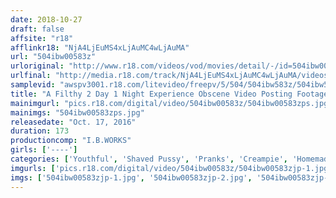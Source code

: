 ```yaml
---
date: 2018-10-27
draft: false
affsite: "r18"
afflinkr18: "NjA4LjEuMS4xLjAuMC4wLjAuMA"
url: "504ibw00583z"
urloriginal: "http://www.r18.com/videos/vod/movies/detail/-/id=504ibw00583z"
urlfinal: "http://media.r18.com/track/NjA4LjEuMS4xLjAuMC4wLjAuMA/videos/vod/movies/detail/-/id=504ibw00583z"
samplevid: "awspv3001.r18.com/litevideo/freepv/5/504/504ibw583z/504ibw583z_dmb_w.mp4"
title: "A Filthy 2 Day 1 Night Experience Obscene Video Posting Footage Of A Farmer Who Committed Lewd Acts Over And Over Against Barely Legal Girls Who Came To Experience What It's Like To Work On A Farm"
mainimgurl: "pics.r18.com/digital/video/504ibw00583z/504ibw00583zps.jpg"
mainimgs: "504ibw00583zps.jpg"
releasedate: "Oct. 17, 2016"
duration: 173
productioncomp: "I.B.WORKS"
girls: ['----']
categories: ['Youthful', 'Shaved Pussy', 'Pranks', 'Creampie', 'Homemade', 'Hi-Def']
imgurls: ['pics.r18.com/digital/video/504ibw00583z/504ibw00583zjp-1.jpg', 'pics.r18.com/digital/video/504ibw00583z/504ibw00583zjp-2.jpg', 'pics.r18.com/digital/video/504ibw00583z/504ibw00583zjp-3.jpg', 'pics.r18.com/digital/video/504ibw00583z/504ibw00583zjp-4.jpg', 'pics.r18.com/digital/video/504ibw00583z/504ibw00583zjp-5.jpg', 'pics.r18.com/digital/video/504ibw00583z/504ibw00583zjp-6.jpg', 'pics.r18.com/digital/video/504ibw00583z/504ibw00583zjp-7.jpg', 'pics.r18.com/digital/video/504ibw00583z/504ibw00583zjp-8.jpg', 'pics.r18.com/digital/video/504ibw00583z/504ibw00583zjp-9.jpg', 'pics.r18.com/digital/video/504ibw00583z/504ibw00583zjp-10.jpg', 'pics.r18.com/digital/video/504ibw00583z/504ibw00583zjp-11.jpg', 'pics.r18.com/digital/video/504ibw00583z/504ibw00583zjp-12.jpg', 'pics.r18.com/digital/video/504ibw00583z/504ibw00583zjp-13.jpg', 'pics.r18.com/digital/video/504ibw00583z/504ibw00583zjp-14.jpg', 'pics.r18.com/digital/video/504ibw00583z/504ibw00583zjp-15.jpg', 'pics.r18.com/digital/video/504ibw00583z/504ibw00583zjp-16.jpg', 'pics.r18.com/digital/video/504ibw00583z/504ibw00583zjp-17.jpg', 'pics.r18.com/digital/video/504ibw00583z/504ibw00583zjp-18.jpg', 'pics.r18.com/digital/video/504ibw00583z/504ibw00583zjp-19.jpg', 'pics.r18.com/digital/video/504ibw00583z/504ibw00583zjp-20.jpg']
imgs: ['504ibw00583zjp-1.jpg', '504ibw00583zjp-2.jpg', '504ibw00583zjp-3.jpg', '504ibw00583zjp-4.jpg', '504ibw00583zjp-5.jpg', '504ibw00583zjp-6.jpg', '504ibw00583zjp-7.jpg', '504ibw00583zjp-8.jpg', '504ibw00583zjp-9.jpg', '504ibw00583zjp-10.jpg', '504ibw00583zjp-11.jpg', '504ibw00583zjp-12.jpg', '504ibw00583zjp-13.jpg', '504ibw00583zjp-14.jpg', '504ibw00583zjp-15.jpg', '504ibw00583zjp-16.jpg', '504ibw00583zjp-17.jpg', '504ibw00583zjp-18.jpg', '504ibw00583zjp-19.jpg', '504ibw00583zjp-20.jpg']
---
```

